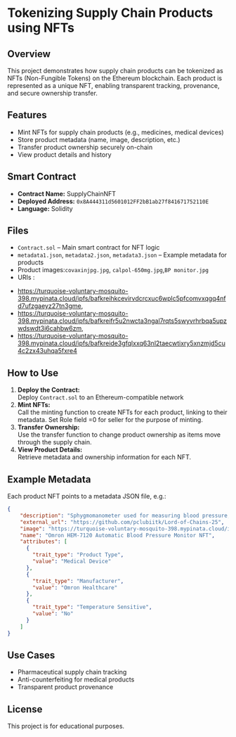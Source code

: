 # Tokenizing Supply Chain Products using NFTs

## Overview
This project demonstrates how supply chain products can be tokenized as NFTs (Non-Fungible Tokens) on the Ethereum blockchain. Each product is represented as a unique NFT, enabling transparent tracking, provenance, and secure ownership transfer.

## Features
- Mint NFTs for supply chain products (e.g., medicines, medical devices)
- Store product metadata (name, image, description, etc.)
- Transfer product ownership securely on-chain
- View product details and history

## Smart Contract
- **Contract Name:** SupplyChainNFT
- **Deployed Address:** `0x8A444311d5601012FF2bB1ab27f841671752110E`
- **Language:** Solidity

## Files
- `Contract.sol` – Main smart contract for NFT logic
- `metadata1.json`, `metadata2.json`, `metadata3.json` – Example metadata for products
- Product images:`covaxinjpg.jpg`, `calpol-650mg.jpg`,`BP monitor.jpg`
- URIs : 
* https://turquoise-voluntary-mosquito-398.mypinata.cloud/ipfs/bafkreihkcevirvdcrcxuc6wplc5pfcomvxqgq4nfd7ufzgaeyz27tn3gme,
* https://turquoise-voluntary-mosquito-398.mypinata.cloud/ipfs/bafkreifr5u2nwcta3ngal7rqts5swyvrhrbqa5upzwdswdt3i6cahbw6zm,
* https://turquoise-voluntary-mosquito-398.mypinata.cloud/ipfs/bafkreide3gfqlxxq63nl2taecwtixry5xnzmjd5cu4c2zx43uhqa5fxre4


## How to Use
1. **Deploy the Contract:**  
   Deploy `Contract.sol` to an Ethereum-compatible network 
2. **Mint NFTs:**  
   Call the minting function to create NFTs for each product, linking to their metadata. Set Role field =0 for seller for the purpose of minting.
3. **Transfer Ownership:**  
   Use the transfer function to change product ownership as items move through the supply chain.
4. **View Product Details:**  
   Retrieve metadata and ownership information for each NFT.

## Example Metadata
Each product NFT points to a metadata JSON file, e.g.:
```json
{
    "description": "Sphygmomanometer used for measuring blood pressure, featuring automatic inflation and digital display.",
    "external_url": "https://github.com/pclubiitk/Lord-of-Chains-25",
    "image": "https://turquoise-voluntary-mosquito-398.mypinata.cloud/ipfs/bafkreigwcprnng2id5k2xbts4zth63u7ebndqe4r6x7u4g4ibkyj2pnmy4",
    "name": "Omron HEM-7120 Automatic Blood Pressure Monitor NFT",
    "attributes": [
      {
        "trait_type": "Product Type",
        "value": "Medical Device"
      },
      {
        "trait_type": "Manufacturer",
        "value": "Omron Healthcare"
      },
      {
        "trait_type": "Temperature Sensitive",
        "value": "No"
      }
    ]
}
```

## Use Cases
- Pharmaceutical supply chain tracking
- Anti-counterfeiting for medical products
- Transparent product provenance

## License
This project is for educational purposes.

